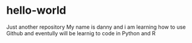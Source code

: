 # hello-world
Just another repository
My name is danny and i am learning how to use Github and eventully will be learnig to code in Python and R
